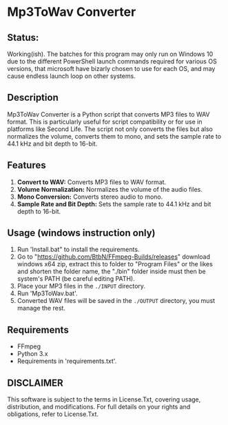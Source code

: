 # Mp3ToWav Converter
## Status:
Working(ish). The batches for this program may only run on Windows 10 due to the different PowerShell launch commands required for various OS versions, that microsoft have bizarly chosen to use for each OS, and may cause endless launch loop on other systems.

## Description
Mp3ToWav Converter is a Python script that converts MP3 files to WAV format. This is particularly useful for script compatibility or for use in platforms like Second Life. The script not only converts the files but also normalizes the volume, converts them to mono, and sets the sample rate to 44.1 kHz and bit depth to 16-bit.

## Features
1. **Convert to WAV:** Converts MP3 files to WAV format.
2. **Volume Normalization:** Normalizes the volume of the audio files.
3. **Mono Conversion:** Converts stereo audio to mono.
4. **Sample Rate and Bit Depth:** Sets the sample rate to 44.1 kHz and bit depth to 16-bit.

## Usage (windows instruction only)
1. Run 'Install.bat" to install the requirements.
2. Go to "https://github.com/BtbN/FFmpeg-Builds/releases" download windows x64 zip, extract this to folder to "Program Files" or the likes and shorten the folder name, the "./bin" folder inside must then be  system's PATH (be careful editing PATH). 
3. Place your MP3 files in the `./INPUT` directory.
4. Run 'Mp3ToWav.bat'.
5. Converted WAV files will be saved in the `./OUTPUT` directory, you must manage the rest.

## Requirements
* FFmpeg
* Python 3.x
* Requirements in 'requirements.txt'.

## DISCLAIMER
This software is subject to the terms in License.Txt, covering usage, distribution, and modifications. For full details on your rights and obligations, refer to License.Txt.
